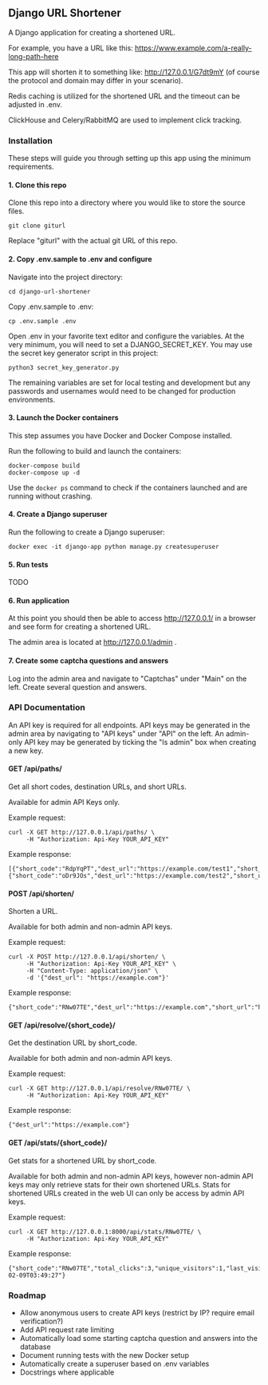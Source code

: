 ## Django URL Shortener

A Django application for creating a shortened URL.

For example, you have a URL like this: https://www.example.com/a-really-long-path-here

This app will shorten it to something like: http://127.0.0.1/G7dt9mY (of course the protocol and domain may differ in your scenario).

Redis caching is utilized for the shortened URL and the timeout can be adjusted in .env.

ClickHouse and Celery/RabbitMQ are used to implement click tracking.

### Installation

These steps will guide you through setting up this app using the minimum requirements.

#### 1. Clone this repo

Clone this repo into a directory where you would like to store the source files.

`git clone giturl`

Replace "giturl" with the actual git URL of this repo.

#### 2. Copy .env.sample to .env and configure

Navigate into the project directory:

`cd django-url-shortener`

Copy .env.sample to .env:

`cp .env.sample .env`

Open .env in your favorite text editor and configure the variables. At the very minimum, you will need to set a DJANGO_SECRET_KEY. You may use the secret key generator script in this project:

`python3 secret_key_generator.py`

The remaining variables are set for local testing and development but any passwords and usernames would need to be changed for production environments.

#### 3. Launch the Docker containers

This step assumes you have Docker and Docker Compose installed.

Run the following to build and launch the containers:

```
docker-compose build
docker-compose up -d
```

Use the `docker ps` command to check if the containers launched and are running without crashing.

#### 4. Create a Django superuser

Run the following to create a Django superuser:

`docker exec -it django-app python manage.py createsuperuser`

#### 5. Run tests

TODO

#### 6. Run application

At this point you should then be able to access http://127.0.0.1/ in a browser and see form for creating a shortened URL.

The admin area is located at http://127.0.0.1/admin .

#### 7. Create some captcha questions and answers

Log into the admin area and navigate to "Captchas" under "Main" on the left. Create several question and answers.

### API Documentation

An API key is required for all endpoints. API keys may be generated in the admin area by navigating to "API keys" under "API" on the left. An admin-only API key may be generated by ticking the "Is admin" box when creating a new key.

#### GET /api/paths/

Get all short codes, destination URLs, and short URLs.

Available for admin API Keys only.

Example request:
```
curl -X GET http://127.0.0.1/api/paths/ \
     -H "Authorization: Api-Key YOUR_API_KEY"
```

Example response:
```
[{"short_code":"RdpYqPT","dest_url":"https://example.com/test1","short_url":"http://127.0.0.1/RdpYqPT"},{"short_code":"oDr9JOs","dest_url":"https://example.com/test2","short_url":"http://127.0.0.1/oDr9JOs"}]
```

#### POST /api/shorten/

Shorten a URL.

Available for both admin and non-admin API keys.

Example request:
```
curl -X POST http://127.0.0.1/api/shorten/ \
     -H "Authorization: Api-Key YOUR_API_KEY" \
     -H "Content-Type: application/json" \
     -d '{"dest_url": "https://example.com"}'
```

Example response:
```
{"short_code":"RNw07TE","dest_url":"https://example.com","short_url":"http://127.0.0.1/RNw07TE"}
```

#### GET /api/resolve/{short_code}/

Get the destination URL by short_code.

Available for both admin and non-admin API keys.

Example request:
```
curl -X GET http://127.0.0.1/api/resolve/RNw07TE/ \
     -H "Authorization: Api-Key YOUR_API_KEY"
```

Example response:
```
{"dest_url":"https://example.com"}
```

#### GET /api/stats/{short_code}/

Get stats for a shortened URL by short_code.

Available for both admin and non-admin API keys, however non-admin API keys may only retrieve stats for their own shortened URLs. Stats for shortened URLs created in the web UI can only be access by admin API keys.

Example request:
```
curl -X GET http://127.0.0.1:8000/api/stats/RNw07TE/ \
     -H "Authorization: Api-Key YOUR_API_KEY"
```

Example response:
```
{"short_code":"RNw07TE","total_clicks":3,"unique_visitors":1,"last_visited":"2025-02-09T03:49:27"}
```

### Roadmap

- Allow anonymous users to create API keys (restrict by IP? require email verification?)
- Add API request rate limiting
- Automatically load some starting captcha question and answers into the database
- Document running tests with the new Docker setup
- Automatically create a superuser based on .env variables
- Docstrings where applicable
